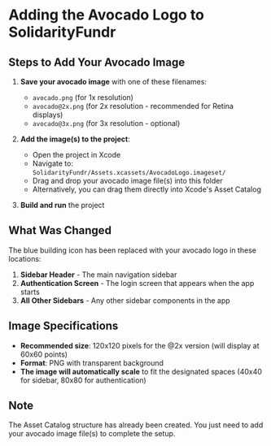 # Adding the Avocado Logo to SolidarityFundr

## Steps to Add Your Avocado Image

1. **Save your avocado image** with one of these filenames:
   - `avocado.png` (for 1x resolution)
   - `avocado@2x.png` (for 2x resolution - recommended for Retina displays)
   - `avocado@3x.png` (for 3x resolution - optional)

2. **Add the image(s) to the project**:
   - Open the project in Xcode
   - Navigate to: `SolidarityFundr/Assets.xcassets/AvocadoLogo.imageset/`
   - Drag and drop your avocado image file(s) into this folder
   - Alternatively, you can drag them directly into Xcode's Asset Catalog

3. **Build and run** the project

## What Was Changed

The blue building icon has been replaced with your avocado logo in these locations:

1. **Sidebar Header** - The main navigation sidebar
2. **Authentication Screen** - The login screen that appears when the app starts
3. **All Other Sidebars** - Any other sidebar components in the app

## Image Specifications

- **Recommended size**: 120x120 pixels for the @2x version (will display at 60x60 points)
- **Format**: PNG with transparent background
- **The image will automatically scale** to fit the designated spaces (40x40 for sidebar, 80x80 for authentication)

## Note

The Asset Catalog structure has already been created. You just need to add your avocado image file(s) to complete the setup.